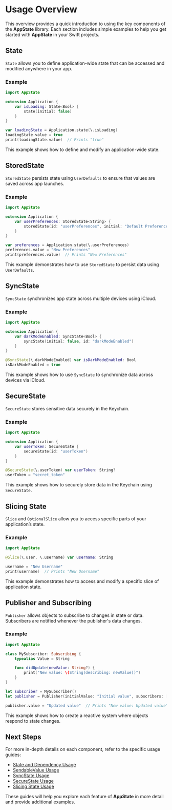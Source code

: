 # Usage Overview

This overview provides a quick introduction to using the key components of the **AppState** library. Each section includes simple examples to help you get started with **AppState** in your Swift projects.

## State

`State` allows you to define application-wide state that can be accessed and modified anywhere in your app.

### Example

```swift
import AppState

extension Application {
    var isLoading: State<Bool> {
        state(initial: false)
    }
}

var loadingState = Application.state(\.isLoading)
loadingState.value = true
print(loadingState.value)  // Prints "true"
```

This example shows how to define and modify an application-wide state.

## StoredState

`StoredState` persists state using `UserDefaults` to ensure that values are saved across app launches.

### Example

```swift
import AppState

extension Application {
    var userPreferences: StoredState<String> {
        storedState(id: "userPreferences", initial: "Default Preferences")
    }
}

var preferences = Application.state(\.userPreferences)
preferences.value = "New Preferences"
print(preferences.value)  // Prints "New Preferences"
```

This example demonstrates how to use `StoredState` to persist data using `UserDefaults`.

## SyncState

`SyncState` synchronizes app state across multiple devices using iCloud.

### Example

```swift
import AppState

extension Application {
    var darkModeEnabled: SyncState<Bool> {
        syncState(initial: false, id: "darkModeEnabled")
    }
}

@SyncState(\.darkModeEnabled) var isDarkModeEnabled: Bool
isDarkModeEnabled = true
```

This example shows how to use `SyncState` to synchronize data across devices via iCloud.

## SecureState

`SecureState` stores sensitive data securely in the Keychain.

### Example

```swift
import AppState

extension Application {
    var userToken: SecureState {
        secureState(id: "userToken")
    }
}

@SecureState(\.userToken) var userToken: String?
userToken = "secret_token"
```

This example shows how to securely store data in the Keychain using `SecureState`.

## Slicing State

`Slice` and `OptionalSlice` allow you to access specific parts of your application’s state.

### Example

```swift
import AppState

@Slice(\.user, \.username) var username: String

username = "New Username"
print(username)  // Prints "New Username"
```

This example demonstrates how to access and modify a specific slice of application state.

## Publisher and Subscribing

`Publisher` allows objects to subscribe to changes in state or data. Subscribers are notified whenever the publisher's data changes.

### Example

```swift
import AppState

class MySubscriber: Subscribing {
    typealias Value = String

    func didUpdate(newValue: String?) {
        print("New value: \(String(describing: newValue))")
    }
}

let subscriber = MySubscriber()
let publisher = Publisher(initialValue: "Initial value", subscribers: [subscriber])

publisher.value = "Updated value"  // Prints "New value: Updated value"
```

This example shows how to create a reactive system where objects respond to state changes.

## Next Steps

For more in-depth details on each component, refer to the specific usage guides:

- [State and Dependency Usage](usage-state-dependency.md)
- [SendableValue Usage](usage-sendablevalue.md)
- [SyncState Usage](usage-syncstate.md)
- [SecureState Usage](usage-securestate.md)
- [Slicing State Usage](usage-slice.md)

These guides will help you explore each feature of **AppState** in more detail and provide additional examples.

